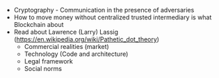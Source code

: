 - Cryptography - Communication in the presence of adversaries
- How to move money without centralized trusted intermediary is what Blockchain about
- Read about Lawrence (Larry) Lassig (https://en.wikipedia.org/wiki/Pathetic_dot_theory)
  - Commercial realities (market)
  - Technology (Code and architecture)
  - Legal framework
  - Social norms